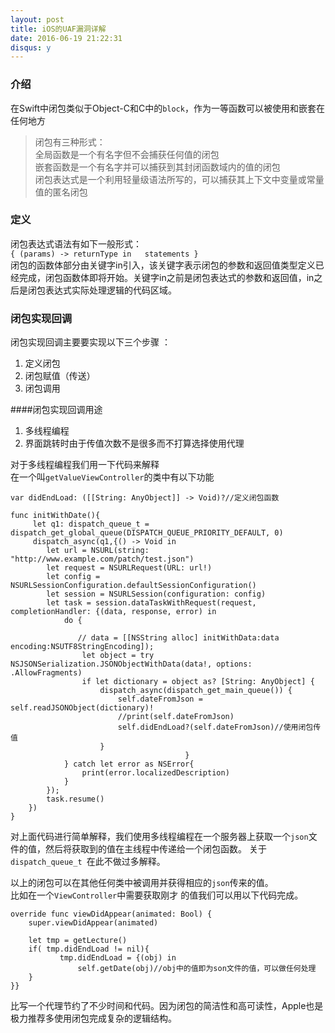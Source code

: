 ```yaml
---
layout: post
title: iOS的UAF漏洞详解
date: 2016-06-19 21:22:31
disqus: y
---  
```

### 介绍
在Swift中闭包类似于Object-C和C中的`block`，作为一等函数可以被使用和嵌套在任何地方
> 闭包有三种形式：  
全局函数是一个有名字但不会捕获任何值的闭包  
嵌套函数是一个有名字并可以捕获到其封闭函数域内的值的闭包   
闭包表达式是一个利用轻量级语法所写的，可以捕获其上下文中变量或常量值的匿名闭包

### 定义
闭包表达式语法有如下一般形式：  
`{ (params) -> returnType in  
statements
}`  
闭包的函数体部分由关键字in引入，该关键字表示闭包的参数和返回值类型定义已经完成，闭包函数体即将开始。关键字in之前是闭包表达式的参数和返回值，in之后是闭包表达式实际处理逻辑的代码区域。
### 闭包实现回调
闭包实现回调主要要实现以下三个步骤  ：  
1. 定义闭包  
2. 闭包赋值（传送）  
3. 闭包调用  

####闭包实现回调用途
1. 多线程编程
2. 界面跳转时由于传值次数不是很多而不打算选择使用代理

对于多线程编程我们用一下代码来解释  
在一个叫`getValueViewController`的类中有以下功能

	var didEndLoad: ([[String: AnyObject]] -> Void)?//定义闭包函数
	
	func initWithDate(){
         let q1: dispatch_queue_t = dispatch_get_global_queue(DISPATCH_QUEUE_PRIORITY_DEFAULT, 0)
         dispatch_async(q1,{() -> Void in
            let url = NSURL(string: "http://www.example.com/patch/test.json")
            let request = NSURLRequest(URL: url!)
            let config = NSURLSessionConfiguration.defaultSessionConfiguration()
            let session = NSURLSession(configuration: config)
            let task = session.dataTaskWithRequest(request, completionHandler: {(data, response, error) in
                do {
 
                   // data = [[NSString alloc] initWithData:data encoding:NSUTF8StringEncoding]);
                    let object = try NSJSONSerialization.JSONObjectWithData(data!, options: .AllowFragments)
                    if let dictionary = object as? [String: AnyObject] {
                        dispatch_async(dispatch_get_main_queue()) {
                            self.dateFromJson = self.readJSONObject(dictionary)!
                            //print(self.dateFromJson)
                            self.didEndLoad?(self.dateFromJson)//使用闭包传值
                        }
                                           }
                } catch let error as NSError{
                    print(error.localizedDescription)
                }
            });
            task.resume()
        })
    }

对上面代码进行简单解释，我们使用多线程编程在一个服务器上获取一个`json`文件的值，然后将获取到的值在主线程中传递给一个闭包函数。
关于`dispatch_queue_t `在此不做过多解释。

以上的闭包可以在其他任何类中被调用并获得相应的`json`传来的值。  
比如在一个`ViewController`中需要获取刚才 的值我们可以用以下代码完成。  

    override func viewDidAppear(animated: Bool) {
        super.viewDidAppear(animated)
        
        let tmp = getLecture()
        if( tmp.didEndLoad != nil){
               tmp.didEndLoad = {(obj) in
                   self.getDate(obj)//obj中的值即为son文件的值，可以做任何处理
        }
    }}

比写一个代理节约了不少时间和代码。因为闭包的简洁性和高可读性，Apple也是极力推荐多使用闭包完成复杂的逻辑结构。
